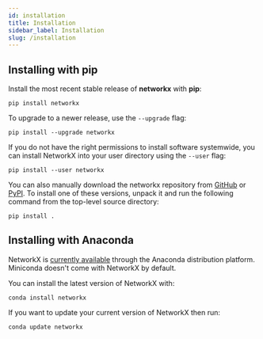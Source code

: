 ```yaml
---
id: installation
title: Installation
sidebar_label: Installation
slug: /installation
---
```


## Installing with **pip**

Install the most recent stable release of **networkx** with **pip**:

```
pip install networkx
```

To upgrade to a newer release, use the `--upgrade` flag:

```
pip install --upgrade networkx
```

If you do not have the right permissions to install software systemwide, you can install NetworkX into your user directory using the `--user` flag:

```
pip install --user networkx
```

You can also manually download the networkx repository from 
[GitHub](https://github.com/networkx/networkx/releases) or [PyPI](https://pypi.python.org/pypi/networkx). 
To install one of these versions, unpack it and run the following command from the top-level source directory:

```
pip install .
```

## Installing with **Anaconda**

NetworkX is [currently available](https://docs.continuum.io/anaconda/packages/pkg-docs/) through the Anaconda distribution platform. 
Miniconda doesn't come with NetworkX by default.

You can install the latest version of NetworkX with:

```
conda install networkx
```

If you want to update your current version of NetworkX then run:
```
conda update networkx
```
